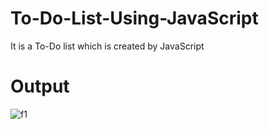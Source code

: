 # To-Do-List-Using-JavaScript
It is a To-Do list which is created by JavaScript

# Output
![f1](https://github.com/MauryaTejash/To-Do-List-Using-JavaScript/assets/93006244/f8c71f33-8e5d-4b52-b4ef-a6d45391e698)

